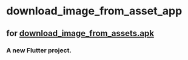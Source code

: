 # download_image_from_asset_app
## for [download_image_from_assets.apk](https://files.fm/f/wueykp7xr)
### A new Flutter project.
